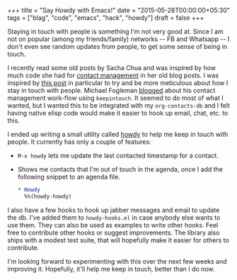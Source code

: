 +++
title = "Say Howdy with Emacs!"
date = "2015-05-28T00:00:00+05:30"
tags = ["blag", "code", "emacs", "hack", "howdy"]
draft = false
+++

Staying in touch with people is something I'm not very good at.  Since I am not
on popular (among my friends/family) networks -- FB and Whatsapp -- I don't
even see random updates from people, to get some sense of being in touch.

I recently read some old posts by Sacha Chua and was inspired by how much code
she had for [contact management](http://sachachua.com/blog/category/geek/emacs/bbdb/) in her old blog posts.  I was inspired by [this
post](http://sachachua.com/blog/2005/05/keeping-in-touch/) in particular to try and be more meticulous about how I stay in touch with
people. Michael Fogleman [blogged](https://mwfogleman.github.io/posts/08-01-2015-emacs-can-keep-in-touch.html) about his contact management work-flow using
`keepintouch`. It seemed to do most of what I wanted, but I wanted this to be
integrated with my `org-contacts-db` and I felt having native elisp code would
make it easier to hook up email, chat, etc. to this.

I ended up writing a small utility called [howdy](https://github.com/punchagan/howdy/) to help me keep in touch with
people. It currently has only a couple of features:

-   `M-x howdy` lets me update the last contacted timestamp for a contact.
-   Shows me contacts that I'm out of touch in the agenda, once I add the
    following snippet to an agenda file.

    ```org
    * Howdy
      %%(howdy-howdy)
    ```

I also have a few hooks to hook up jabber messages and email to update the db.
I've added them to `howdy-hooks.el` in case anybody else wants to use them.
They can also be used as examples to write other hooks. Feel free to contribute
other hooks or suggest improvements.  The library also ships with a modest test
suite, that will hopefully make it easier for others to contribute.

I'm looking forward to experimenting with this over the next few weeks and
improving it. Hopefully, it'll help me keep in touch, better than I do now.
